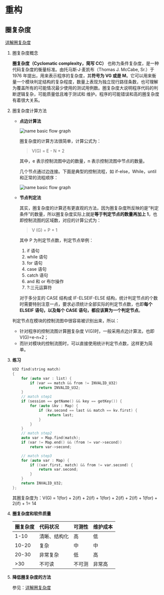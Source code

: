 # 重构

## 圈复杂度

[详解圈复杂度](https://kaelzhang81.github.io/2017/06/18/%E8%AF%A6%E8%A7%A3%E5%9C%88%E5%A4%8D%E6%9D%82%E5%BA%A6/)

1. 圈复杂度概念

   **圈复杂度（Cyclomatic complexity，简写 CC）** 也称为条件复杂度，是一种代码复杂度的衡量标准。由托马斯·J·麦凯布（Thomas J. McCabe, Sr.）于 1976 年提出，用来表示程序的复杂度，其**符号为 VG 或是 M**。它可以用来衡量一个模块判定结构的复杂程度，数量上表现为独立现行路径条数，也可理解为覆盖所有的可能情况最少使用的测试用例数。圈复杂度大说明程序代码的判断逻辑复杂，可能质量低且难于测试和 维护。程序的可能错误和高的圈复杂度有着很大关系。

2. 圈复杂度计算方法

   - **点边计算法**

     ![name basic flow graph](https://kaelzhang81.github.io/img/in-post/cyclomatic-complexity/%E7%82%B9%E8%BE%B9%E8%AE%A1%E7%AE%97%E6%B3%95.jpg)

     圈复杂度的计算方法很简单，计算公式为：

     > V(G) = E - N + 2

     其中，e 表示控制流图中边的数量，n 表示控制流图中节点的数量。

     几个节点通过边连接。下面是典型的控制流程，如 if-else，While，until 和正常的流程顺序：

     ![name basic flow graph](https://kaelzhang81.github.io/img/in-post/cyclomatic-complexity/%E5%9F%BA%E7%A1%80%E9%80%BB%E8%BE%91.png)

   - **节点判定法**

     其实，圈复杂度的计算还有更直观的方法，因为圈复杂度所反映的是“判定条件”的数量，所以圈复杂度实际上就是**等于判定节点的数量再加上 1**，也即控制流图的区域数，对应的计算公式为：

     > V (G) = P + 1

     其中 P 为判定节点数，判定节点举例：

     1. if 语句
     2. while 语句
     3. for 语句
     4. case 语句
     5. catch 语句
     6. and 和 or 布尔操作
     7. ?:三元运算符

     对于多分支的 CASE 结构或 IF-ELSEIF-ELSE 结构，统计判定节点的个数时需要特别注意一点，要求必须统计全部实际的判定节点数，也即**每个 ELSEIF 语句，以及每个 CASE 语句，都应该算为一个判定节点**。

   判定节点在模块的控制流图中很容易被识别出来，所以：

   - 针对程序的控制流图计算圈复杂度 V(G)时，一般采用点边计算法，也即 V(G)=e-n+2；
   - 而针对模块的控制流图时，可以直接使用统计判定节点数，这样更为简单。

3. **练习**

   ```cpp
   U32 find(string match)
   {
       for (auto var : list) {
           if (var == match && from != INVALID_U32)
               return INVALID_U32;
       }
       // match step1
       if (session == getName() && key == getKey()) {
           for (auto &kv : Map) {
               if (kv.second == last && match == kv.first) {
                   return last;
               }
           }
       }
       // match step2
       auto var = Map.find(match);
       if (var != Map.end() && (from != var->second))
           return var->second;

       // match step3
       for (auto var : Map) {
           if ((var.first, match) && from != var.second) {
               return var.second;
           }
       }
       return INVALID_U32;
   };
   ```

   其圈复杂度为：V(G) = 1(for) + 2(if) + 2(if) + 1(for) + 2(if) + 2(if) + 1(for) + 2(if) + 1= 14

4. **圈复杂度和软件质量**

   | 圈复杂度 | 代码状况     | 可测性 | 维护成本 |
   | :------- | :----------- | :----- | :------- |
   | 1-10     | 清晰、结构化 | 高     | 低       |
   | 10-20    | 复杂         | 中     | 中       |
   | 20-30    | 非常复杂     | 低     | 高       |
   | >30      | 不可读       | 不可测 | 非常高   |

5. **降低圈复杂度的方法**

   参见：[详解圈复杂度](https://kaelzhang81.github.io/2017/06/18/%E8%AF%A6%E8%A7%A3%E5%9C%88%E5%A4%8D%E6%9D%82%E5%BA%A6/)
